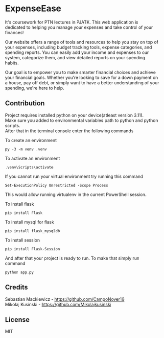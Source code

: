 # ExpenseEase
It's coursework for PTN lectures in PJATK. This web application is dedicated to helping you manage your expenses and take control of your finances! <br />

Our website offers a range of tools and resources to help you stay on top of your expenses, including budget tracking tools, expense categories, and spending reports.
You can easily add your income and expenses to our system, categorize them, and view detailed reports on your spending habits.<br />

Our goal is to empower you to make smarter financial choices and achieve your financial goals. Whether you're looking to save for a down payment on a house, pay off debt, or simply want to have a better understanding of your spending, we're here to help. 

## Contribution
Project requires installed python on your device(atleast version 3.11).<br />
Make sure you added to environmental variables path to python and python scripts.<br />
After that in the terminal console enter the following commands<br />

To create an environment
```pip
py -3 -m venv .venv
```

To activate an environment
```pip
.venv\Scripts\activate
```

If you cannot run your virtual environment try running this command 
```pip
Set-ExecutionPolicy Unrestricted -Scope Process
```
This would allow running virtualenv in the current PowerShell session.

To install flask
```pip
pip install Flask
```

To install mysql for flask
```pip
pip install flask_mysqldb
```

To install session
```pip
pip install Flask-Session
```

And after that your project is ready to run. To make that simply run command
```pip
python app.py
```

## Credits
Sebastian Mackiewicz - https://github.com/CampoNover16 <br/>
Mikolaj Kusinski - https://github.com/Mikolajkusinski

## License

MIT
